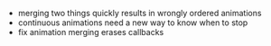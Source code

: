 * merging two things quickly results in wrongly ordered animations
* continuous animations need a new way to know when to stop
* fix animation merging erases callbacks